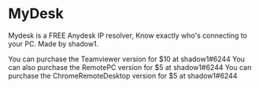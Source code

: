 # MyDesk
Mydesk is a FREE Anydesk IP resolver, Know exactly who's connecting to your PC.
Made by shadow1.

You can purchase the Teamviewer version for $10 at shadow1#6244 
You can also purchase the RemotePC version for $5 at shadow1#6244
You can purchase the ChromeRemoteDesktop version for $5 at shadow1#6244
